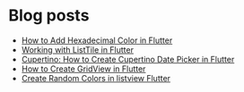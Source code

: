 # Blog posts
<!-- BLOG-POST-LIST:START -->
- [How to Add Hexadecimal Color in Flutter](https://flutterflux.com/how-to-add-hexadecimal-color-in-flutter/)
- [Working with ListTile in Flutter](https://flutterflux.com/working-with-listtile-in-flutter/)
- [Cupertino: How to Create Cupertino Date Picker in Flutter](https://flutterflux.com/cupertino-how-to-create-cupertino-date-picker-in-flutter/)
- [How to Create GridView in Flutter](https://flutterflux.com/how-to-create-gridview-in-flutter/)
- [Create Random Colors in listview Flutter](https://flutterflux.com/create-random-colors-in-listview-flutter/)
<!-- BLOG-POST-LIST:END -->
